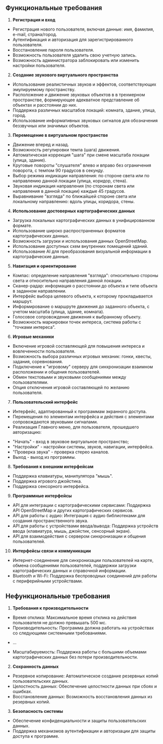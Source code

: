 ﻿## Функциональные требования

1. **Регистрация и вход**
- Регистрация нового пользователя, включая данные: имя, фамилия, e-mail, страна/город.
- Аутентификация и авторизация для зарегистрированного пользователя.
- Восстановление пароля пользователя.
- Возможность пользователя удалить свою учетную запись.
- Возможность администратора заблокировать или изменить настройки пользователя.

2. **Создание звукового виртуального пространства**
- Использование реалистичных звуков и эффектов, соответствующих эмулируемому пространству.
- Расположение и движение звуковых объектов в в трехмерном пространстве, формирующее адекватное представление об объектах и расстоянии до них.
- Поддержка различных масштабов локаций: комната, здание, улица, город.
- Использование информативных звуковых сигналов для обозначения беззвучных или значимых объектов.

3. **Перемещение в виртуальном пространстве**
- Движение вперед и назад.
- Возможность регулировки темпа (шага) движения.
- Автоматическая коррекция "шага" при смене масштаба локации (улица, здание).
- Круговые повороты "слушателя" влево и вправо без ограничения поворота, с темпом 90 градусов в секунду.
- Выбор режима индикации направления: по стороне света или по направлению данной локации (улица, коридор, стена).
- Звуковая индикация направления (по сторонам света или направления в данной локации) каждые 45 градусов.
- Выравнивание "взгляда" по ближайшей стороне света или локальному направлению: вдоль улицы, коридора, стены.

4. **Использование достоверных картографических данных**
- Загрузка локальных картографических данных в унифицированном формате.
- Использование широко распространенных форматов картографических данных.
- Возможность загрузки и использования данных OpenStreetMap.
- Использование доступных схем внутренних помещений зданий.
- Использование AI для преобразования визуальной информации в картографические данные.

5. **Навигация и ориентирование**
- Компас: определение направления "взгляда": относительно стороны света и относительно направления данной локации.
- Сканер-радар: информация о расстоянии до объекта и типе объекта в заданном направлении.
- Интерфейс выбора целевого объекта, к которому прокладывается маршрут.
- Информирование о маршруте движения до заданного объекта, с учетом масштаба (улица, здание, комната).
- Голосовое сопровождение движения к выбранному объекту.
- Возможность маркировки точек интереса, система работы с "точками интереса".

6. **Игровые механики**
- Включение игровой составляющей для повышения интереса и вовлеченности пользователя.
- Возможность выбора различных игровых механик: гонки, квесты, задания, соревнования.
- Подключение к "игровому" серверу для синхронизации взаимном расположении и общения пользователей.
- Обмен текстовыми и звуковыми сообщениями между пользователями.
- Опция отключения игровой составляющей по желанию пользователя.

7. **Пользовательский интерфейс**
- Интерфейс, адаптированный к программам экранного доступа.
- Перемещения по элементам интерфейса и действия с элементами сопровождаются звуковыми сигналами.
- Реализация Главного меню, для пользователя, прошедшего авторизацию:
* "Начать" - вход в звуковое виртуальное пространство;
* "Настройки" - настройки системы, звуков, навигации, интерфейса.
* "Проверка звука" - проверка стерео каналов.
* Выход - выход из программы.

8. **Требования к внешним интерфейсам**
- Поддержка клавиатуры, манипулятора "мышь".
- Поддержка игрового джойстика.
- Поддержка сенсорного интерфейса.

9. **Программные интерфейсы**
- API для интеграции с картографическими сервисами: Поддержка API OpenStreetMap и других картографических сервисов.
- API для работы с аудио: Интеграция с аудио библиотеками для создания пространственного звука.
- API для работы с устройствами ввода/вывода: Поддержка устройств ввода (клавиатура, мышь, джойстик, сенсорный экран).
- API для взаимодействия с сервером синхронизации и общения пользователей.

10. **Интерфейсы связи и коммуникации**
- Интернет-соединение для синхронизации пользователей на карте, обмена сообщениями пользователей, поддержки загрузки картографических данных и справочной информации.
- Bluetooth и Wi-Fi: Поддержка беспроводных соединений для работы с периферийными устройствами.

## Нефункциональные требования

1. **Требования к производительности**
- Время отклика: Максимальное время отклика на действия пользователя не должно превышать 500 мс.
- Производительность: Программа должна работать на устройствах со следующими системными требованиями.
* ...
- Масштабируемость: Поддержка работы с большими объемами картографических данных без потери производительности.

2. **Сохранность данных**
- Резервное копирование: Автоматическое создание резервных копий пользовательских данных.
- Целостность данных: Обеспечение целостности данных при сбоях и ошибках.
- Восстановление данных: Возможность восстановления данных из резервных копий.

3. **Безопасность системы**
- Обеспечение конфиденциальности и защиты пользовательских данных.
- Поддержка механизмов аутентификации и авторизации для защиты доступа к программе.

